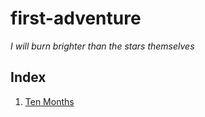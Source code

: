 # first-adventure
*I will burn brighter than the stars themselves*

## Index
1. [Ten Months](Ten-Months.md)
